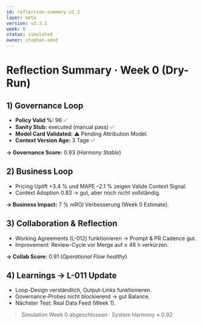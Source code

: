 ```yaml
---
id: reflection-summary-v2_3
layer: meta
version: v2.3.1
week: 0
status: simulated
owner: stephan-adod
---
```


# Reflection Summary · Week 0 (Dry-Run)

## 1) Governance Loop
- **Policy Valid %:** 96 ✅  
- **Sanity Stub:** executed (manual pass) ✅  
- **Model Card Validated:** ⚠️ Pending Attribution Model.  
- **Context Version Age:** 3 Tage ✅  

**→ Governance Score:** 0.93 (*Harmony Stable*)  

## 2) Business Loop
- Pricing Uplift +3.4 % und MAPE –2.1 % zeigen Valide Context Signal.  
- Context Adoption 0.83 → gut, aber noch nicht vollständig.  

**→ Business Impact:** 7 % mROI Verbesserung (Week 0 Estimate).  

## 3) Collaboration & Reflection
- Working Agreements (L-012) funktionieren → Prompt & PR Cadence gut.  
- Improvement: Review-Cycle vor Merge auf ≤ 48 h verkürzen.  

**→ Collab Score:** 0.91 (*Operational Flow healthy*)  

## 4) Learnings → L-011 Update
- Loop-Design verständlich, Output-Links funktionieren.  
- Governance-Probes nicht blockierend → gut Balance.  
- Nächster Test: Real Data Feed (Week 1).  

> Simulation Week 0 abgeschlossen · System Harmony ≈ 0.92
